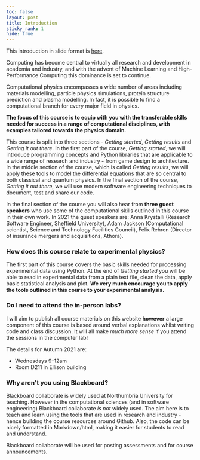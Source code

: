 ```yaml
---
toc: false
layout: post
title: Introduction
sticky_rank: 1
hide: true
---
```


This introduction in slide format is [here](https://nu-cem.github.io/CompPhys/slides/Introduction_slides.html).

Computing has become central to virtually all research and development in academia and industry, 
and with the advent of Machine Learning and High-Performance Computing this dominance is set to continue.

Computational physics encompasses a wide number of areas including materials modelling, particle physics simulations, protein structure prediction and plasma modelling. In fact, it is possible to find a computational branch for every major field in physics.

**The focus of this course is to equip with you with the transferable skills needed for success in a range of computational disciplines, with examples tailored towards the physics domain.**

This course is split into three sections - *Getting started*, *Getting results* and *Getting it out there*.
In the first part of the course, *Getting started*, we will introduce programming concepts and Python libraries that are applicable to a wide range of research and industry - from game design to architecture. In the middle section of the course, which is called *Getting results*, we will apply these tools to model the differential equations that are so central to both classical and quantum physics. In the final section of the course, *Getting it out there*, we will use modern software engineering techniques to document, test and share our code.

In the final section of the course you will also hear from **three guest speakers** who use some of the computational skills outlined in this course in their own work. In 2021 the guest speakers are: Anna Krystalli (Research Software Engineer, Sheffield University), Adam Jackson (Computational scientist, Science and Technology Facilities Council), Felix Rehren (Director of insurance mergers and acquisitions, Athora).

### How does this course relate to experimental physics?

The first part of this course covers the basic skills needed for processing experimental data using Python. At the end of *Getting started* you will be able to read in experimental data from a plain text file, clean the data, apply basic statistical analysis and plot. **We very much encourage you to apply the tools outlined in this course to your experimental analysis.**

### Do I need to attend the in-person labs?

I will aim to publish all course materials on this website **however** a large component of this course is based around verbal explanations whilst writing code and class discussion. It will all make *much more sense* if you attend the sessions in the computer lab! 

The details for Autumn 2021 are:
- Wednesdays 9-12am 
- Room D211 in Ellison building

### Why aren't you using Blackboard?

Blackboard collaborate is widely used at Northumbria University for teaching. However in the computational sciences (and in software engineering) Blackboard collaborate *is not* widely used. The aim here is to teach and learn using the tools that are used in research and industry - hence building the course resources around Github. Also, the code can be nicely formatted in Markdown/html, making it easier for students to read and understand.

Blackboard collaborate will be used for posting assessments and for course announcements.


